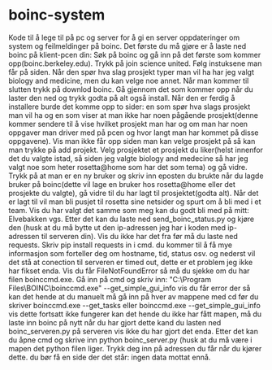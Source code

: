 # boinc-system
Kode til å lege til på pc og server for å gi en server oppdateringer om system og feilmeldinger på boinc.
Det første du må gjøre er å laste ned boinc på klient-pcen din:
Søk på boinc og gå inn på det første som kommer opp(boinc.berkeley.edu). Trykk på join science united. Følg instuksene man får på siden. Når den spør hva slag prosjekt typer man vil ha har jeg valgt biology and medicine, men du kan velge noe annet. Når man kommer til slutten trykk på downlod boinc. 
Gå gjennom det som kommer opp når du laster den ned og trykk godta på alt også install. Når den er ferdig å installere burde det komme opp to sider: en som spør hva slags prosjekt man vil ha og en som viser at man ikke har noen pågående prosjekt(denne kommer sendere til å vise hvilket prosjekt man har og om man har noen oppgaver man driver med på pcen og hvor langt man har kommet på disse oppgavene). Vis man ikke får opp siden man kan velge prosjekt på så kan man trykke på add projekt. Velg prosjektet et prosjekt du liker(helst innenfor det du valgte istad, så siden jeg valgte biology and medecine så har jeg valgt noe som heter rosetta@home som har det som tema) og gå vidre. Trykk på at man er en ny bruker og skriv inn eposten du brukte når du lagde bruker på boinc(dette vil lage en bruker hos rosetta@home eller det prosjekte du valgte),  gå vidre til du har lagt til prosjektet(godta alt). 
Når det er lagt til vil man bli pusjet til rosetta sine netsider og spurt om å bli med i et team. Vis du har valgt det samme som meg kan du godt bli med på mitt: Elvebakken vgs.
Etter det kan du laste ned send_boinc_status.py og kjøre den (husk at du må bytte ut den ip-adressen jeg har i koden med ip-adressen til serveren din). 
Vis du ikke har det fra før må du laste ned requests. Skriv pip install requests in i cmd.
du kommer til å få mye informasjon som forteller deg om hostname, tid, status osv. og nederst vil det stå at conection til serveren er timed out, dette er et problem jeg ikke har fikset enda.
Vis du får FileNotFoundError så må du sjekke om du har filen boinccmd.exe. Gå inn på cmd og skriv inn: "C:\Program Files\BOINC\boinccmd.exe" --get_simple_gui_info
vis du får error der så kan det hende at du manuelt må gå inn på hver av mappene med cd før du skriver boinccmd.exe --get_tasks eller boinccmd.exe --get_simple_gui_info
vis dette fortsatt ikke fungerer kan det hende du ikke har fått mapen, må du laste inn boinc på nytt
når du har gjort dette kand du lasten ned boinc_serveren.py på serveren vis ikke du har gjort det enda. Etter det kan du åpne cmd og skrive inn python boinc_server.py (husk at du må være i mapen det python filen liger. Trykk deg inn på adressen du får når du kjører dette. du bør få en side der det står: ingen data mottat ennå.

